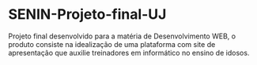 # SENIN-Projeto-final-UJ
Projeto final desenvolvido para a matéria de Desenvolvimento WEB, o produto consiste na idealização de uma plataforma com site de apresentação 
que auxilie treinadores em informático no ensino de idosos.
